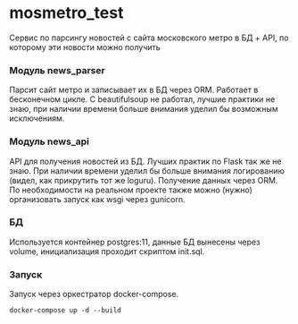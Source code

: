 # mosmetro_test
Сервис по парсингу новостей с сайта московского метро в БД + API, по которому эти новости можно получить

### Модуль news_parser
Парсит сайт метро и записывает их в БД через ORM. Работает в бесконечном цикле. C beautifulsoup не работал, лучшие практики не знаю, при наличии времени больше внимания уделил бы возможным исключениям.

### Модуль news_api
API для получения новостей из БД. Лучших практик по Flask так же не знаю. При наличии времени уделил бы больше внимания логированию (видел, как прикрутить тот же loguru). Получение данных через ORM. По необходимости на реальном проекте также можно (нужно) организовать запуск как wsgi через gunicorn.

### БД
Используется контейнер postgres:11, данные БД вынесены через volume, инициализация проходит скриптом init.sql.

### Запуск
Запуск через оркестратор docker-compose.
```
docker-compose up -d --build
```

